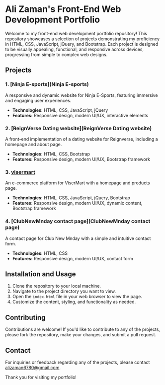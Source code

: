 # Ali Zaman's Front-End Web Development Portfolio

Welcome to my front-end web development portfolio repository! This repository showcases a selection of projects demonstrating my proficiency in HTML, CSS, JavaScript, jQuery, and Bootstrap. Each project is designed to be visually appealing, functional, and responsive across devices, progressing from simple to complex web designs.

## Projects

### 1. [Ninja E-sports](Ninja E-sports)
A responsive and dynamic website for Ninja E-Sports, featuring immersive and engaging user experiences.
- **Technologies:** HTML, CSS, JavaScript, jQuery
- **Features:** Responsive design, modern UI/UX, interactive elements

### 2. [ReignVerse Dating website](ReignVerse Dating website)
A front-end implementation of a dating website for Reignverse, including a homepage and about page.
- **Technologies:** HTML, CSS, Bootstrap
- **Features:** Responsive design, modern UI/UX, Bootstrap framework

### 3. [visermart](visermart)
An e-commerce platform for ViserMart with a homepage and products page.
- **Technologies:** HTML, CSS, JavaScript, jQuery, Bootstrap
- **Features:** Responsive design, modern UI/UX, dynamic content, Bootstrap framework

### 4. [ClubNewMnday contact page](ClubNewMnday contact page)
A contact page for Club New Mnday with a simple and intuitive contact form.
- **Technologies:** HTML, CSS
- **Features:** Responsive design, modern UI/UX, contact form

## Installation and Usage

1. Clone the repository to your local machine.
2. Navigate to the project directory you want to view.
3. Open the `index.html` file in your web browser to view the page.
4. Customize the content, styling, and functionality as needed.

## Contributing

Contributions are welcome! If you'd like to contribute to any of the projects, please fork the repository, make your changes, and submit a pull request.

## Contact

For inquiries or feedback regarding any of the projects, please contact [alizaman6780@gmail.com](mailto:alizaman6780@gmail.com).

Thank you for visiting my portfolio!
